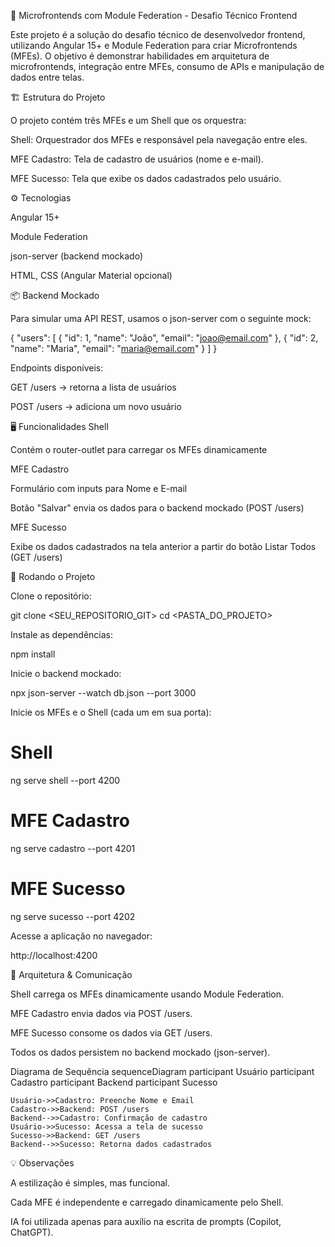 🚀 Microfrontends com Module Federation - Desafio Técnico Frontend

Este projeto é a solução do desafio técnico de desenvolvedor frontend, utilizando Angular 15+ e Module Federation para criar Microfrontends (MFEs).
O objetivo é demonstrar habilidades em arquitetura de microfrontends, integração entre MFEs, consumo de APIs e manipulação de dados entre telas.

🏗 Estrutura do Projeto

O projeto contém três MFEs e um Shell que os orquestra:

Shell: Orquestrador dos MFEs e responsável pela navegação entre eles.

MFE Cadastro: Tela de cadastro de usuários (nome e e-mail).

MFE Sucesso: Tela que exibe os dados cadastrados pelo usuário.

⚙️ Tecnologias

Angular 15+

Module Federation

json-server (backend mockado)

HTML, CSS (Angular Material opcional)

📦 Backend Mockado

Para simular uma API REST, usamos o json-server com o seguinte mock:

{
  "users": [
    { "id": 1, "name": "João", "email": "joao@email.com" },
    { "id": 2, "name": "Maria", "email": "maria@email.com" }
  ]
}


Endpoints disponíveis:

GET /users → retorna a lista de usuários

POST /users → adiciona um novo usuário

🖥 Funcionalidades
Shell

Contém o router-outlet para carregar os MFEs dinamicamente

MFE Cadastro

Formulário com inputs para Nome e E-mail

Botão "Salvar" envia os dados para o backend mockado (POST /users)

MFE Sucesso

Exibe os dados cadastrados na tela anterior a partir do botão Listar Todos (GET /users)

🚀 Rodando o Projeto

Clone o repositório:

git clone <SEU_REPOSITORIO_GIT>
cd <PASTA_DO_PROJETO>


Instale as dependências:

npm install


Inicie o backend mockado:

npx json-server --watch db.json --port 3000


Inicie os MFEs e o Shell (cada um em sua porta):

# Shell
ng serve shell --port 4200

# MFE Cadastro
ng serve cadastro --port 4201

# MFE Sucesso
ng serve sucesso --port 4202


Acesse a aplicação no navegador:

http://localhost:4200

📐 Arquitetura & Comunicação

Shell carrega os MFEs dinamicamente usando Module Federation.

MFE Cadastro envia dados via POST /users.

MFE Sucesso consome os dados via GET /users.

Todos os dados persistem no backend mockado (json-server).

Diagrama de Sequência
sequenceDiagram
    participant Usuário
    participant Cadastro
    participant Backend
    participant Sucesso

    Usuário->>Cadastro: Preenche Nome e Email
    Cadastro->>Backend: POST /users
    Backend-->>Cadastro: Confirmação de cadastro
    Usuário->>Sucesso: Acessa a tela de sucesso
    Sucesso->>Backend: GET /users
    Backend-->>Sucesso: Retorna dados cadastrados

💡 Observações

A estilização é simples, mas funcional.

Cada MFE é independente e carregado dinamicamente pelo Shell.

IA foi utilizada apenas para auxílio na escrita de prompts (Copilot, ChatGPT).
